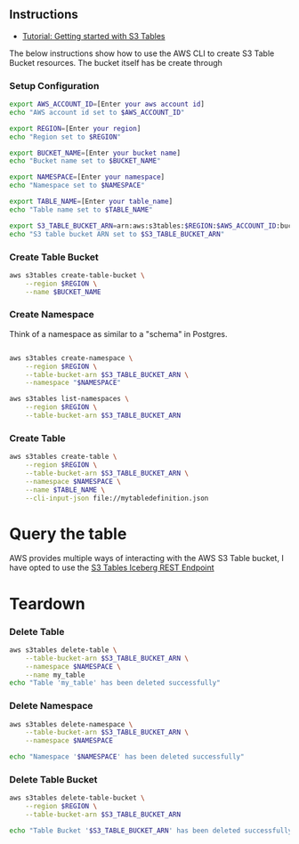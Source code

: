 ## Instructions

- [Tutorial: Getting started with S3 Tables](https://docs.aws.amazon.com/AmazonS3/latest/userguide/s3-tables-getting-started.html)

The below instructions show how to use the AWS CLI to create S3 Table Bucket resources. The bucket itself has be create through  

### Setup Configuration

```sh {"promptEnv":"auto"}
export AWS_ACCOUNT_ID=[Enter your aws account id]
echo "AWS account id set to $AWS_ACCOUNT_ID"

export REGION=[Enter your region]
echo "Region set to $REGION"

export BUCKET_NAME=[Enter your bucket name]
echo "Bucket name set to $BUCKET_NAME"

export NAMESPACE=[Enter your namespace]
echo "Namespace set to $NAMESPACE"

export TABLE_NAME=[Enter your table_name]
echo "Table name set to $TABLE_NAME"

export S3_TABLE_BUCKET_ARN=arn:aws:s3tables:$REGION:$AWS_ACCOUNT_ID:bucket/$BUCKET_NAME
echo "S3 table bucket ARN set to $S3_TABLE_BUCKET_ARN"
```

### Create Table Bucket

```sh
aws s3tables create-table-bucket \
    --region $REGION \
    --name $BUCKET_NAME 
```

### Create Namespace

Think of a namespace as similar to a "schema" in Postgres.

```sh

aws s3tables create-namespace \
    --region $REGION \
    --table-bucket-arn $S3_TABLE_BUCKET_ARN \
    --namespace "$NAMESPACE"

```

```sh
aws s3tables list-namespaces \
    --region $REGION \
    --table-bucket-arn $S3_TABLE_BUCKET_ARN
```

### Create Table

```sh
aws s3tables create-table \
    --region $REGION \
    --table-bucket-arn $S3_TABLE_BUCKET_ARN \
    --namespace $NAMESPACE \
    --name $TABLE_NAME \
    --cli-input-json file://mytabledefinition.json
```

# Query the table

AWS provides multiple ways of interacting with the AWS S3 Table bucket, I have opted to use the [S3 Tables Iceberg REST Endpoint](https://docs.aws.amazon.com/AmazonS3/latest/userguide/s3-tables-integrating-open-source.html)

# Teardown

### Delete Table

```sh
aws s3tables delete-table \
    --table-bucket-arn $S3_TABLE_BUCKET_ARN \
    --namespace $NAMESPACE \
    --name my_table
echo "Table 'my_table' has been deleted successfully"
```

### Delete Namespace

```sh
aws s3tables delete-namespace \
    --table-bucket-arn $S3_TABLE_BUCKET_ARN \
    --namespace $NAMESPACE 

echo "Namespace '$NAMESPACE' has been deleted successfully"
```

### Delete Table Bucket

```sh
aws s3tables delete-table-bucket \
    --region $REGION \
    --table-bucket-arn $S3_TABLE_BUCKET_ARN

echo "Table Bucket '$S3_TABLE_BUCKET_ARN' has been deleted successfully"
```